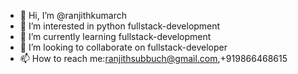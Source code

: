 - 👋 Hi, I’m @ranjithkumarch
- 👀 I’m interested in python fullstack-development
- 🌱 I’m currently learning fullstack-development
- 💞️ I’m looking to collaborate on fullstack-developer
- 📫 How to reach me:ranjithsubbuch@gmail.com,+919866468615

<!---
ranjithkumarch/ranjithkumarch is a ✨ special ✨ repository because its `README.md` (this file) appears on your GitHub profile.
You can click the Preview link to take a look at your changes.
--->
